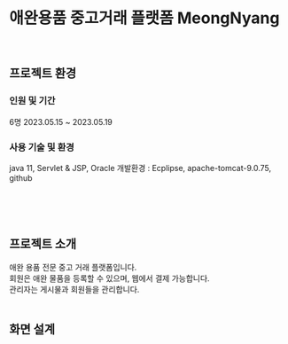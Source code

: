 # 애완용품 중고거래 플랫폼 MeongNyang

<br>

## 프로젝트 환경
### 인원 및 기간
6명
2023.05.15 ~ 2023.05.19
<br>

### 사용 기술 및 환경
java 11, Servlet & JSP, Oracle
개발환경 : Ecplipse, apache-tomcat-9.0.75, github

<br>
<br>
<br>

## 프로젝트 소개
애완 용품 전문 중고 거래 플랫폼입니다.
<br>
회원은 애완 물품을 등록할 수 있으며, 웹에서 결제 가능합니다.
<br> 
관리자는 게시물과 회원들을 관리합니다. 
<br>
<br>

## 화면 설계 
